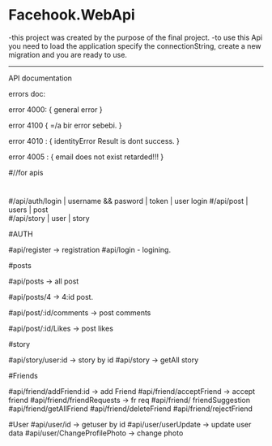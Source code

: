# Facehook.WebApi
-this project was created by the purpose of the final project.
-to use this Api you need to load the application specify the connectionString, create a new migration and you are ready to use.


******************                     ******************                      ******************                     ******************                  ************
API documentation

errors doc:

error 4000: {
	general error
}

error 4100 {
	=/a bir error sebebi.
}

error 4010 : {
	identityError Result is dont success.
}

error 4005 : {
	email does not exist retarded!!!
}

#//for apis
#
#/api/auth/login     |     username && pasword     |     token           | user login 
#/api/post      |  users   |   post  
#/api/story   | user  |  story


#AUTH

#api/register -> registration
#api/login - logining.


#posts 

#api/posts -> all post 

#api/posts/4 -> 4:id post.

#api/post/:id/comments -> post comments 

#api/post/:id/Likes -> post likes


#story

#api/story/user:id -> story by id
#api/story -> getAll story


#Friends

#api/friend/addFriend:id -> add Friend 
#api/friend/acceptFriend -> accept friend
#api/friend/friendRequests -> fr req
#api/friend/ friendSuggestion
#api/friend/getAllFriend
#api/friend/deleteFriend
#api/friend/rejectFriend


#User
#api/user/id -> getuser by id
#api/user/userUpdate -> update user data
#api/user/ChangeProfilePhoto -> change photo 









